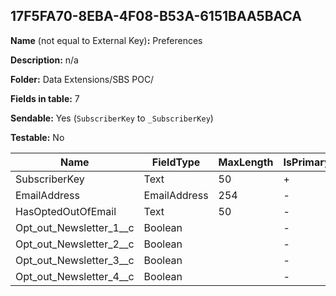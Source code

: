 ## 17F5FA70-8EBA-4F08-B53A-6151BAA5BACA

**Name** (not equal to External Key)**:** Preferences

**Description:** n/a

**Folder:** Data Extensions/SBS POC/

**Fields in table:** 7

**Sendable:** Yes (`SubscriberKey` to `_SubscriberKey`)

**Testable:** No

| Name | FieldType | MaxLength | IsPrimaryKey | IsNullable | DefaultValue |
| --- | --- | --- | --- | --- | --- |
| SubscriberKey | Text | 50 | + | - |  |
| EmailAddress | EmailAddress | 254 | - | - |  |
| HasOptedOutOfEmail | Text | 50 | - | + |  |
| Opt_out_Newsletter_1__c | Boolean |  | - | + |  |
| Opt_out_Newsletter_2__c | Boolean |  | - | + |  |
| Opt_out_Newsletter_3__c | Boolean |  | - | + |  |
| Opt_out_Newsletter_4__c | Boolean |  | - | + |  |
